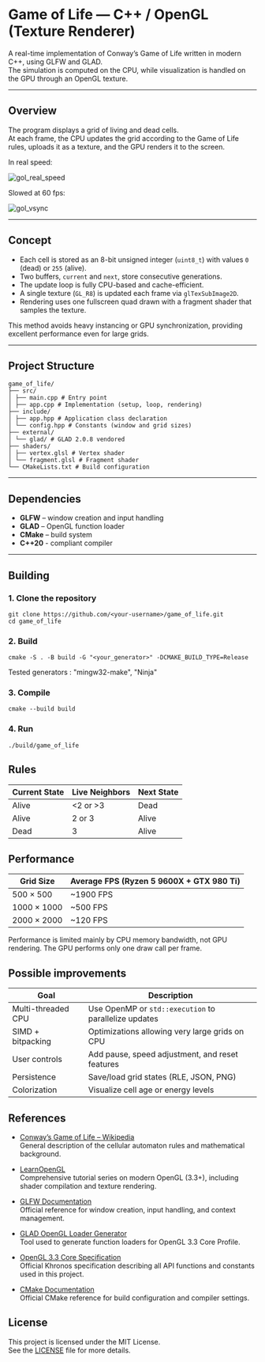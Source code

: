 # Game of Life — C++ / OpenGL (Texture Renderer)

A real-time implementation of Conway’s Game of Life written in modern C++, using GLFW and GLAD.  
The simulation is computed on the CPU, while visualization is handled on the GPU through an OpenGL texture.

---

## Overview

The program displays a grid of living and dead cells.  
At each frame, the CPU updates the grid according to the Game of Life rules, uploads it as a texture, and the GPU renders it to the screen.

In real speed:

![gol_real_speed](https://imgur.com/a/conways-game-real-speed-mBqzczZ)

Slowed at 60 fps:

![gol_vsync](https://imgur.com/a/conways-game-of-life-slowed-LyMIod2)

---

## Concept

- Each cell is stored as an 8-bit unsigned integer (`uint8_t`) with values `0` (dead) or `255` (alive).  
- Two buffers, `current` and `next`, store consecutive generations.  
- The update loop is fully CPU-based and cache-efficient.  
- A single texture (`GL_R8`) is updated each frame via `glTexSubImage2D`.  
- Rendering uses one fullscreen quad drawn with a fragment shader that samples the texture.

This method avoids heavy instancing or GPU synchronization, providing excellent performance even for large grids.

---

## Project Structure

````
game_of_life/
├── src/
│ ├── main.cpp # Entry point
│ ├── app.cpp # Implementation (setup, loop, rendering)
├── include/
│ ├── app.hpp # Application class declaration
│ └── config.hpp # Constants (window and grid sizes)
├── external/
│ └── glad/ # GLAD 2.0.8 vendored
├── shaders/
│ ├── vertex.glsl # Vertex shader
│ └── fragment.glsl # Fragment shader
└── CMakeLists.txt # Build configuration
````
---

## Dependencies

- **GLFW** – window creation and input handling  
- **GLAD** – OpenGL function loader  
- **CMake** – build system  
- **C++20** - compliant compiler

---

## Building

### 1. Clone the repository

```
git clone https://github.com/<your-username>/game_of_life.git
cd game_of_life
```

### 2. Build

```
cmake -S . -B build -G "<your_generator>" -DCMAKE_BUILD_TYPE=Release
```
Tested generators : "mingw32-make", "Ninja"

### 3. Compile

```
cmake --build build
```

### 4. Run

```
./build/game_of_life
```

## Rules

| Current State | Live Neighbors | Next State |
| ------------- | -------------- | ---------- |
| Alive         | <2 or >3       | Dead       |
| Alive         | 2 or 3         | Alive      |
| Dead          | 3              | Alive      |

## Performance

| Grid Size   | Average FPS (Ryzen 5 9600X + GTX 980 Ti) |
| ----------- | --------------------------------------- |
| 500 × 500   | ~1900 FPS                               |
| 1000 × 1000 | ~500 FPS                                |
| 2000 × 2000 | ~120 FPS                                |

Performance is limited mainly by CPU memory bandwidth, not GPU rendering.
The GPU performs only one draw call per frame.

## Possible improvements

| Goal               | Description                                                    |
| ------------------ | -------------------------------------------------------------- |
| Multi-threaded CPU | Use OpenMP or `std::execution` to parallelize updates          |
| SIMD + bitpacking  | Optimizations allowing very large grids on CPU                 |
| User controls      | Add pause, speed adjustment, and reset features                |
| Persistence        | Save/load grid states (RLE, JSON, PNG)                         |
| Colorization       | Visualize cell age or energy levels                            |

## References

- [Conway’s Game of Life – Wikipedia](https://en.wikipedia.org/wiki/Conway%27s_Game_of_Life)  
  General description of the cellular automaton rules and mathematical background.

- [LearnOpenGL](https://learnopengl.com/)  
  Comprehensive tutorial series on modern OpenGL (3.3+), including shader compilation and texture rendering.

- [GLFW Documentation](https://www.glfw.org/docs/latest/)  
  Official reference for window creation, input handling, and context management.

- [GLAD OpenGL Loader Generator](https://glad.dav1d.de/)  
  Tool used to generate function loaders for OpenGL 3.3 Core Profile.

- [OpenGL 3.3 Core Specification](https://registry.khronos.org/OpenGL/specs/gl/glspec33.core.pdf)  
  Official Khronos specification describing all API functions and constants used in this project.

- [CMake Documentation](https://cmake.org/documentation/)  
  Official CMake reference for build configuration and compiler settings.

## License

This project is licensed under the MIT License.  
See the [LICENSE](./LICENSE) file for more details.
